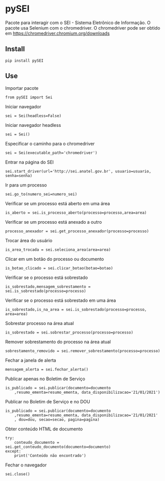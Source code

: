 # pySEI
Pacote para interagir com o SEI - Sistema Eletrônico de Informação. O pacote usa Selenium com o chromedriver.
O chromedriver pode ser obtido em https://chromedriver.chromium.org/downloads

## Install 

```
pip install pySEI
```

## Use
Importar pacote
```
from pySEI import Sei
```
Iniciar navegador
```
sei = Sei(headless=False)
```
Iniciar navegador headless
```
sei = Sei()
```
Especificar o caminho para o chromedriver
```
sei = Sei(executable_path='chromedriver')
```
Entrar na página do SEI
```
sei.start_driver(url='http://sei.anatel.gov.br', usuario=usuario, senha=senha)
```
Ir para um processo
```
sei.go_to(numero_sei=numero_sei)
```
Verificar se um processo está aberto em uma área
```
is_aberto = sei.is_processo_aberto(processo=processo,area=area)
```
Verificar se um processo está anexado a outro
```
processo_anexador = sei.get_processo_anexador(processo=processo)
```
Trocar área do usuário
```
is_area_trocada = sei.seleciona_area(area=area)
```
Clicar em um botão do processo ou documento
```
is_botao_clicado = sei.clicar_botao(botao=botao)
```
Verificar se o processo está sobrestado
```
is_sobrestado,mensagem_sobrestamento = sei.is_sobrestado(processo=processo)
```
Verificar se o processo está sobrestado em uma área
```
is_sobrestado,is_na_area = sei.is_sobrestado(processo=processo, area=area)
```
Sobrestar processo na área atual
```
is_sobrestado = sei.sobrestar_processo(processo=processo)
```
Remover sobrestamento do processo na área atual
```
sobrestamento_removido = sei.remover_sobrestamento(processo=processo)
```
Fechar a janela de alerta
```
mensagem_alerta = sei.fechar_alerta()
```
Publicar apenas no Boletim de Serviço
```
is_publicado = sei.publicar(documento=documento
    ,resumo_ementa=resumo_ementa, data_disponibilizacao='21/01/2021')
```
Publicar no Boletim de Serviço e no DOU
```
is_publicado = sei.publicar(documento=documento
    ,resumo_ementa=resumo_ementa, data_disponibilizacao='21/01/2021'
    , dou=dou, secao=secao, pagina=pagina)
```
Obter conteúdo HTML de documento
```
try:
    conteudo_documento = sei.get_conteudo_documento(documento=documento)
except:
    print('Conteúdo não encontrado')
```
Fechar o navegador
```
sei.close()
```